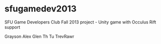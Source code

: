 sfugamedev2013
==============

SFU Game Developers Club Fall 2013 project - Unity game with Occulus Rift support

Grayson
Alex
Glen
Th
Tu
TrevRawr
